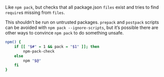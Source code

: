 Like `npm pack`, but checks that all package.json `files` exist and tries to find `require`s missing from `files`.

This shouldn’t be run on untrusted packages. `prepack` and `postpack` scripts can be avoided with `npm pack --ignore-scripts`, but it’s possible there are other ways to convince `npm pack` to do something unsafe.


```sh
npm() {
    if [[ "$#" = 1 && pack = "$1" ]]; then
        npm-pack-check
    else
        npm "$@"
    fi
}
```
